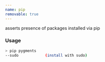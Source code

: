 ```yaml
---
name: pip
removable: true
---
```

asserts presence of packages installed via pip


### Usage

```bash
> pip pygments
--sudo            (install with sudo)
```
